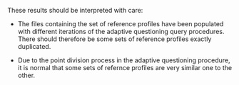 
These results should be interpreted with care:

* The files containing the set of reference profiles have been populated with different iterations of the
  adaptive questioning query procedures. There should therefore be some sets of reference profiles exactly 
  duplicated.

* Due to the point division process in the adaptive questioning procedure, it is normal that some sets of 
  refernce profiles are very similar one to the other.
